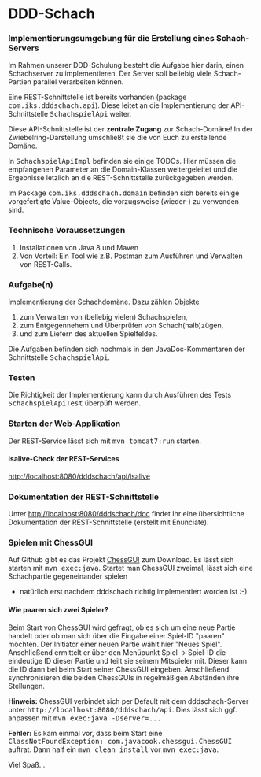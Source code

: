 # DDD-Schach
### Implementierungsumgebung für die Erstellung eines Schach-Servers
Im Rahmen unserer DDD-Schulung besteht die Aufgabe hier darin, einen Schachserver zu
implementieren. Der Server soll beliebig viele Schach-Partien parallel verarbeiten 
können. 

Eine REST-Schnittstelle ist bereits vorhanden (package <tt>com.iks.dddschach.api</tt>).
Diese leitet an die Implementierung der API-Schnittstelle <tt>SchachspielApi</tt>
weiter.

Diese API-Schnittstelle ist der **zentrale Zugang** zur Schach-Domäne! In der 
Zwiebelring-Darstellung umschließt sie die von Euch zu erstellende Domäne.

In <tt>SchachspielApiImpl</tt> befinden sie einige TODOs. Hier müssen die empfangenen Parameter an die 
Domain-Klassen weitergeleitet und die Ergebnisse letzlich an die 
REST-Schnittstelle zurückgegeben werden. 
 
Im Package <tt>com.iks.dddschach.domain</tt> befinden sich bereits einige vorgefertigte
Value-Objects, die vorzugsweise (wieder-) zu verwenden sind. 
 
### Technische Voraussetzungen
1. Installationen von Java 8 und Maven
2. Von Vorteil: Ein Tool wie z.B. Postman zum Ausführen und Verwalten von REST-Calls.
 
### Aufgabe(n)
Implementierung der Schachdomäne. Dazu zählen Objekte

1. zum Verwalten von (beliebig vielen) Schachspielen, 
2. zum Entgegennehem und Überprüfen von Schach(halb)zügen, 
3. und zum Liefern des aktuellen Spielfeldes.

Die Aufgaben befinden sich nochmals in den JavaDoc-Kommentaren der Schnittstelle 
<tt>SchachspielApi</tt>.

### Testen

Die Richtigkeit der Implementierung kann durch Ausführen des Tests 
<tt>SchachspielApiTest</tt> überpüft werden.

### Starten der Web-Applikation
Der REST-Service lässt sich mit <tt>mvn tomcat7:run</tt> starten. 

#### isalive-Check der REST-Services
<a href="http://localhost:8080/dddschach/api/isalive">http://localhost:8080/dddschach/api/isalive</a>

### Dokumentation der REST-Schnittstelle
Unter 
<a href="http://localhost:8080/dddschach/doc">http://localhost:8080/dddschach/doc</a>
findet Ihr eine übersichtliche Dokumentation der REST-Schnittstelle (erstellt mit Enunciate). 

### Spielen mit ChessGUI
Auf Github gibt es das Projekt
<a href="https://github.com/domainevent/chessgui">ChessGUI</a> zum Download.
Es lässt sich starten mit <tt>mvn exec:java</tt>. Startet man ChessGUI zweimal, 
lässt sich eine Schachpartie gegeneinander spielen
- natürlich erst nachdem dddschach richtig implementiert worden ist :-)

#### Wie paaren sich zwei Spieler?
Beim Start von ChessGUI wird gefragt, ob es sich um eine neue Partie handelt 
oder ob man sich über die Eingabe einer Spiel-ID "paaren" möchten. 
Der Initiator einer neuen Partie wählt hier "Neues Spiel". Anschließend
ermittelt er über den Menüpunkt <it>Spiel -> Spiel-ID</it> die eindeutige ID
dieser Partie und teilt sie seinem Mitspieler mit. Dieser kann die ID dann bei
beim Start seiner ChessGUI eingeben. Anschließend synchronisieren die 
beiden ChessGUIs in regelmäßigen Abständen ihre Stellungen.

**Hinweis:** ChessGUI verbindet sich per Default mit dem 
dddschach-Server unter <tt>http://localhost:8080/dddschach/api</tt>. 
Dies lässt sich ggf. anpassen mit <tt>mvn exec:java -Dserver=...</tt> 

**Fehler:** Es kam einmal vor, dass beim Start eine  <tt>ClassNotFoundException: 
com.javacook.chessgui.ChessGUI</tt> auftrat. Dann half ein 
<tt>mvn clean install</tt> vor <tt>mvn exec:java</tt>.

Viel Spaß...